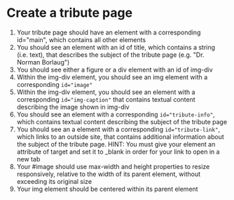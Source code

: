 # Create a tribute page

1. Your tribute page should have an element with a corresponding id="main", which contains all other elements
2. You should see an element with an id of title, which contains a string (i.e. text), that describes the subject of the tribute page (e.g. "Dr. Norman Borlaug")
3. You should see either a figure or a div element with an id of img-div
4. Within the img-div element, you should see an img element with a corresponding `id="image"`
5. Within the img-div element, you should see an element with a corresponding `id="img-caption"` that contains textual content describing the image shown in img-div
6. You should see an element with a corresponding `id="tribute-info"`, which contains textual content describing the subject of the tribute page
7. You should see an a element with a corresponding `id="tribute-link"`, which links to an outside site, that contains additional information about the subject of the tribute page. HINT: You must give your element an attribute of target and set it to _blank in order for your link to open in a new tab
8. Your #image should use max-width and height properties to resize responsively, relative to the width of its parent element, without exceeding its original size
9. Your img element should be centered within its parent element
